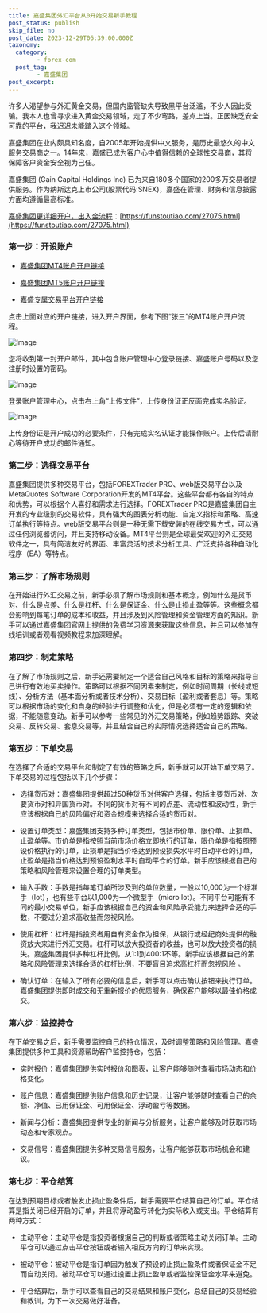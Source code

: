 ```yaml
---
title: 嘉盛集团外汇平台从0开始交易新手教程
post_status: publish
skip_file: no
post_date: 2023-12-29T06:39:00.000Z
taxonomy:
  category:
        - forex-com
  post_tag:
        - 嘉盛集团
post_excerpt: 
---
```

许多人渴望参与外汇黄金交易，但国内监管缺失导致黑平台泛滥，不少人因此受骗。我本人也曾寻求进入黄金交易领域，走了不少弯路，差点上当。正因缺乏安全可靠的平台，我迟迟未能踏入这个领域。

嘉盛集团在业内颇具知名度，自2005年开始提供中文服务，是历史最悠久的中文服务交易商之一。14年来，嘉盛已成为客户心中值得信赖的全球性交易商，其将保障客户资金安全视为己任。

嘉盛集团 (Gain Capital Holdings Inc) 已为来自180多个国家的200多万交易者提供服务。作为纳斯达克上市公司(股票代码:SNEX)，嘉盛在管理、财务和信息披露方面均遵循最高标准。

[嘉盛集团更详细开户，出入金流程](https://funstoutiao.com/27075.html)：[https://funstoutiao.com/27075.html](https://funstoutiao.com/27075.html)

### 第一步：开设账户

* [嘉盛集团MT4账户开户链接](https://s.ssgg.net/jsmt4)

* [嘉盛集团MT5账户开户链接](https://s.ssgg.net/jsmt5)

* [嘉盛专属交易平台开户链接](https://s.ssgg.net/js)

点击上面对应的开户链接，进入开户界面，参考下图“张三”的MT4账户开户流程。

![Image](https://prod-files-secure.s3.us-west-2.amazonaws.com/39ed1227-6d7d-4570-be36-9ccd4a2c4241/7a167aea-686b-400d-af59-4e18eb607a40/640.png?X-Amz-Algorithm=AWS4-HMAC-SHA256&X-Amz-Content-Sha256=UNSIGNED-PAYLOAD&X-Amz-Credential=ASIAZI2LB466XJ5MU36B%2F20250629%2Fus-west-2%2Fs3%2Faws4_request&X-Amz-Date=20250629T101307Z&X-Amz-Expires=3600&X-Amz-Security-Token=IQoJb3JpZ2luX2VjEKr%2F%2F%2F%2F%2F%2F%2F%2F%2F%2FwEaCXVzLXdlc3QtMiJGMEQCIAfRZGnN8uG6HMMErGV6t7CLANWJ1bCqJ1fdkDx5wbwUAiBP0dWZTnAeDQb8TsM9g5uNY0iz3PoLLtHefdfFbBgkzCqIBAij%2F%2F%2F%2F%2F%2F%2F%2F%2F%2F8BEAAaDDYzNzQyMzE4MzgwNSIMd86SVK0OJgqIR0X5KtwD2B0X0PJ72Sy5cnvaYiQVlcGBTek9%2FE2TjUonNzNoiquZkv%2Fucy6qZkRlJVHvl2oRQd8WayD3U%2FpT%2BGKISvJwqAkJ8zuk1llElTVIeKWSO7sGBGX7yn7%2B1zzB0yDIeDnIMkNMwk5NqGVSeeIgF3oV3auyzOL9QAGFskwuxpw0KBQpwrIaEZGffT%2F%2FUBZ383rJxOfIaafIooDXpNEBxc1WZhuLyta6Nv5vSCpVht1ZwrujdY04KzJN5Ki3v2T0QMEAs8VDxPgVJclR6vT8f9Cbq%2BAgwCxf6pAyO%2B%2BbLTdkxMN%2FqxVwgt6dIwYGKfGSP3DYj81QBiF8KCAI7ErY8YLnw6wC586Y5EaKf1GACjkBktPtkPUBbJdXWclyZ%2FK8q5sfHttE7vddDDzsy%2BcQR1Jw9M1u6xl%2FLZu77hmoumc1WMhI48CpWb5WA3ftoxVXn7lpiypesec5k4rzrN2e%2FVWeSl%2FxZ9kJV6309l271%2BUOZX3JvCazu7oCUYriDnM0%2FtSWiyHNIGOuksw3LWCgyzz0L36k%2FChmYairdyc97NuaP614uhdfibHg38QwiW0jNnAFPPZ98Nzwc3hqy9%2BlUFIqAYwQnd8POYFUZhT6MrhMJ5%2FqeB53qFPdezIh1F4w35%2BEwwY6pgEBRzRwGD3Va1ArqJCRlNKoMHRvfjkouTxPm9xb0Efrsl5PCTVVG77CLCgL%2BjZ8%2BUQGUWruvLMsLzFyAx7d%2FLA6ixru7mKVEltt%2F%2BLHTzl%2BxH%2FPUL227iHUPTZeuLc9IL5vyOnnxk%2Buw%2B6iO4u9W5hM5MXX1B%2F17lQUjHsqDL%2Fn67B%2BTYcRK4L%2FCArZAiVAuC0nlsEN0%2Bh9vrT1gMEptNu2QdQl240X&X-Amz-Signature=c9e2d2659e4529ada5ed3da7d5231c398285d03fe96ad0b11528ad51d64c7507&X-Amz-SignedHeaders=host&x-amz-checksum-mode=ENABLED&x-id=GetObject)

您将收到第一封开户邮件，其中包含账户管理中心登录链接、嘉盛账户号码以及您注册时设置的密码。

![Image](https://prod-files-secure.s3.us-west-2.amazonaws.com/39ed1227-6d7d-4570-be36-9ccd4a2c4241/eaa1c6b3-2877-4284-a0e1-530e222c27fb/image.png?X-Amz-Algorithm=AWS4-HMAC-SHA256&X-Amz-Content-Sha256=UNSIGNED-PAYLOAD&X-Amz-Credential=ASIAZI2LB466XJ5MU36B%2F20250629%2Fus-west-2%2Fs3%2Faws4_request&X-Amz-Date=20250629T101307Z&X-Amz-Expires=3600&X-Amz-Security-Token=IQoJb3JpZ2luX2VjEKr%2F%2F%2F%2F%2F%2F%2F%2F%2F%2FwEaCXVzLXdlc3QtMiJGMEQCIAfRZGnN8uG6HMMErGV6t7CLANWJ1bCqJ1fdkDx5wbwUAiBP0dWZTnAeDQb8TsM9g5uNY0iz3PoLLtHefdfFbBgkzCqIBAij%2F%2F%2F%2F%2F%2F%2F%2F%2F%2F8BEAAaDDYzNzQyMzE4MzgwNSIMd86SVK0OJgqIR0X5KtwD2B0X0PJ72Sy5cnvaYiQVlcGBTek9%2FE2TjUonNzNoiquZkv%2Fucy6qZkRlJVHvl2oRQd8WayD3U%2FpT%2BGKISvJwqAkJ8zuk1llElTVIeKWSO7sGBGX7yn7%2B1zzB0yDIeDnIMkNMwk5NqGVSeeIgF3oV3auyzOL9QAGFskwuxpw0KBQpwrIaEZGffT%2F%2FUBZ383rJxOfIaafIooDXpNEBxc1WZhuLyta6Nv5vSCpVht1ZwrujdY04KzJN5Ki3v2T0QMEAs8VDxPgVJclR6vT8f9Cbq%2BAgwCxf6pAyO%2B%2BbLTdkxMN%2FqxVwgt6dIwYGKfGSP3DYj81QBiF8KCAI7ErY8YLnw6wC586Y5EaKf1GACjkBktPtkPUBbJdXWclyZ%2FK8q5sfHttE7vddDDzsy%2BcQR1Jw9M1u6xl%2FLZu77hmoumc1WMhI48CpWb5WA3ftoxVXn7lpiypesec5k4rzrN2e%2FVWeSl%2FxZ9kJV6309l271%2BUOZX3JvCazu7oCUYriDnM0%2FtSWiyHNIGOuksw3LWCgyzz0L36k%2FChmYairdyc97NuaP614uhdfibHg38QwiW0jNnAFPPZ98Nzwc3hqy9%2BlUFIqAYwQnd8POYFUZhT6MrhMJ5%2FqeB53qFPdezIh1F4w35%2BEwwY6pgEBRzRwGD3Va1ArqJCRlNKoMHRvfjkouTxPm9xb0Efrsl5PCTVVG77CLCgL%2BjZ8%2BUQGUWruvLMsLzFyAx7d%2FLA6ixru7mKVEltt%2F%2BLHTzl%2BxH%2FPUL227iHUPTZeuLc9IL5vyOnnxk%2Buw%2B6iO4u9W5hM5MXX1B%2F17lQUjHsqDL%2Fn67B%2BTYcRK4L%2FCArZAiVAuC0nlsEN0%2Bh9vrT1gMEptNu2QdQl240X&X-Amz-Signature=fc56fae073f951aa544a43f9a975a81a95dff784b6a8023254bbce579fa89e2f&X-Amz-SignedHeaders=host&x-amz-checksum-mode=ENABLED&x-id=GetObject)

登录账户管理中心，点击右上角“上传文件”，上传身份证正反面完成实名验证。

![Image](https://prod-files-secure.s3.us-west-2.amazonaws.com/39ed1227-6d7d-4570-be36-9ccd4a2c4241/54090639-09fc-46b4-a135-e0289f707147/image.png?X-Amz-Algorithm=AWS4-HMAC-SHA256&X-Amz-Content-Sha256=UNSIGNED-PAYLOAD&X-Amz-Credential=ASIAZI2LB466XJ5MU36B%2F20250629%2Fus-west-2%2Fs3%2Faws4_request&X-Amz-Date=20250629T101307Z&X-Amz-Expires=3600&X-Amz-Security-Token=IQoJb3JpZ2luX2VjEKr%2F%2F%2F%2F%2F%2F%2F%2F%2F%2FwEaCXVzLXdlc3QtMiJGMEQCIAfRZGnN8uG6HMMErGV6t7CLANWJ1bCqJ1fdkDx5wbwUAiBP0dWZTnAeDQb8TsM9g5uNY0iz3PoLLtHefdfFbBgkzCqIBAij%2F%2F%2F%2F%2F%2F%2F%2F%2F%2F8BEAAaDDYzNzQyMzE4MzgwNSIMd86SVK0OJgqIR0X5KtwD2B0X0PJ72Sy5cnvaYiQVlcGBTek9%2FE2TjUonNzNoiquZkv%2Fucy6qZkRlJVHvl2oRQd8WayD3U%2FpT%2BGKISvJwqAkJ8zuk1llElTVIeKWSO7sGBGX7yn7%2B1zzB0yDIeDnIMkNMwk5NqGVSeeIgF3oV3auyzOL9QAGFskwuxpw0KBQpwrIaEZGffT%2F%2FUBZ383rJxOfIaafIooDXpNEBxc1WZhuLyta6Nv5vSCpVht1ZwrujdY04KzJN5Ki3v2T0QMEAs8VDxPgVJclR6vT8f9Cbq%2BAgwCxf6pAyO%2B%2BbLTdkxMN%2FqxVwgt6dIwYGKfGSP3DYj81QBiF8KCAI7ErY8YLnw6wC586Y5EaKf1GACjkBktPtkPUBbJdXWclyZ%2FK8q5sfHttE7vddDDzsy%2BcQR1Jw9M1u6xl%2FLZu77hmoumc1WMhI48CpWb5WA3ftoxVXn7lpiypesec5k4rzrN2e%2FVWeSl%2FxZ9kJV6309l271%2BUOZX3JvCazu7oCUYriDnM0%2FtSWiyHNIGOuksw3LWCgyzz0L36k%2FChmYairdyc97NuaP614uhdfibHg38QwiW0jNnAFPPZ98Nzwc3hqy9%2BlUFIqAYwQnd8POYFUZhT6MrhMJ5%2FqeB53qFPdezIh1F4w35%2BEwwY6pgEBRzRwGD3Va1ArqJCRlNKoMHRvfjkouTxPm9xb0Efrsl5PCTVVG77CLCgL%2BjZ8%2BUQGUWruvLMsLzFyAx7d%2FLA6ixru7mKVEltt%2F%2BLHTzl%2BxH%2FPUL227iHUPTZeuLc9IL5vyOnnxk%2Buw%2B6iO4u9W5hM5MXX1B%2F17lQUjHsqDL%2Fn67B%2BTYcRK4L%2FCArZAiVAuC0nlsEN0%2Bh9vrT1gMEptNu2QdQl240X&X-Amz-Signature=bcf085e0f631984b52d5c2bcad639757329c68b66301e4431a583b7357ff1af1&X-Amz-SignedHeaders=host&x-amz-checksum-mode=ENABLED&x-id=GetObject)

上传身份证是开户成功的必要条件，只有完成实名认证才能操作账户。上传后请耐心等待开户成功的邮件通知。

### 第二步：选择交易平台

嘉盛集团提供多种交易平台，包括FOREXTrader PRO、web版交易平台以及MetaQuotes Software Corporation开发的MT4平台。这些平台都有各自的特点和优势，可以根据个人喜好和需求进行选择。FOREXTrader PRO是嘉盛集团自主开发的专业级别的交易软件，具有强大的图表分析功能、自定义指标和策略、高速订单执行等特点。web版交易平台则是一种无需下载安装的在线交易方式，可以通过任何浏览器访问，并且支持移动设备。MT4平台则是全球最受欢迎的外汇交易软件之一，具有简洁友好的界面、丰富灵活的技术分析工具、广泛支持各种自动化程序（EA）等特点。

### 第三步：了解市场规则

在开始进行外汇交易之前，新手必须了解市场规则和基本概念，例如什么是货币对、什么是点差、什么是杠杆、什么是保证金、什么是止损止盈等等。这些概念都会影响到每笔订单的成本和收益，并且涉及到风险管理和资金管理方面的知识。新手可以通过嘉盛集团官网上提供的免费学习资源来获取这些信息，并且可以参加在线培训或者观看视频教程来加深理解。

### 第四步：制定策略

在了解了市场规则之后，新手还需要制定一个适合自己风格和目标的策略来指导自己进行有效地买卖操作。策略可以根据不同因素来制定，例如时间周期（长线或短线）、分析方法（基本面分析或者技术分析）、交易目标（盈利或者套息）等。策略可以根据市场的变化和自身的经验进行调整和优化，但是必须有一定的逻辑和依据，不能随意变动。新手可以参考一些常见的外汇交易策略，例如趋势跟踪、突破交易、反转交易、套息交易等，并且结合自己的实际情况选择适合自己的策略。

### 第五步：下单交易

在选择了合适的交易平台和制定了有效的策略之后，新手就可以开始下单交易了。下单交易的过程包括以下几个步骤：

* 选择货币对：嘉盛集团提供超过50种货币对供客户选择，包括主要货币对、次要货币对和异国货币对。不同的货币对有不同的点差、流动性和波动性，新手应该根据自己的风险偏好和资金规模来选择合适的货币对。

* 设置订单类型：嘉盛集团支持多种订单类型，包括市价单、限价单、止损单、止盈单等。市价单是指按照当前市场价格立即执行的订单，限价单是指按照预设价格执行的订单，止损单是指当价格达到预设损失水平时自动平仓的订单，止盈单是指当价格达到预设盈利水平时自动平仓的订单。新手应该根据自己的策略和风险管理来设置合理的订单类型。

* 输入手数：手数是指每笔订单所涉及到的单位数量，一般以10,000为一个标准手（lot），也有些平台以1,000为一个微型手（micro lot）。不同平台可能有不同的最小交易单位，新手应该根据自己的资金和风险承受能力来选择合适的手数，不要过分追求高收益而忽视风险。

* 使用杠杆：杠杆是指投资者用自有资金作为担保，从银行或经纪商处提供的融资放大来进行外汇交易。杠杆可以放大投资者的收益，也可以放大投资者的损失。嘉盛集团提供多种杠杆比例，从1:1到400:1不等。新手应该根据自己的策略和风险管理来选择合适的杠杆比例，不要盲目追求高杠杆而忽视风险 。

* 确认订单：在输入了所有必要的信息后，新手可以点击确认按钮来执行订单。嘉盛集团提供即时成交和无重新报价的优质服务，确保客户能够以最佳价格成交。

### 第六步：监控持仓

在下单交易之后，新手需要监控自己的持仓情况，及时调整策略和风险管理。嘉盛集团提供多种工具和资源帮助客户监控持仓，包括：

* 实时报价：嘉盛集团提供实时报价和图表，让客户能够随时查看市场动态和价格变化。

* 账户信息：嘉盛集团提供账户信息和历史记录，让客户能够随时查看自己的余额、净值、已用保证金、可用保证金、浮动盈亏等数据。

* 新闻与分析：嘉盛集团提供专业的新闻与分析服务，让客户能够及时获取市场动态和专家观点。

* 交易信号：嘉盛集团提供多种交易信号服务，让客户能够获取市场机会和建议。

### 第七步：平仓结算

在达到预期目标或者触发止损止盈条件后，新手需要平仓结算自己的订单。平仓结算是指关闭已经开启的订单，并且将浮动盈亏转化为实际收入或支出。平仓结算有两种方式：

* 主动平仓：主动平仓是指投资者根据自己的判断或者策略主动关闭订单。主动平仓可以通过点击平仓按钮或者输入相反方向的订单来实现。

* 被动平仓：被动平仓是指订单因为触发了预设的止损止盈条件或者保证金不足而自动关闭。被动平仓可以通过设置止损止盈单或者监控保证金水平来避免。

* 平仓结算后，新手可以查看自己的交易结果和账户变化，总结自己的交易经验和教训，为下一次交易做好准备。